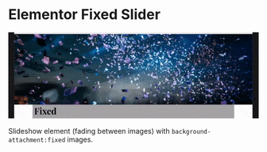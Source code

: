 # Elementor Fixed Slider

<img src="img/preview.gif"/>

Slideshow element (fading between images) with `background-attachment:fixed` images.
